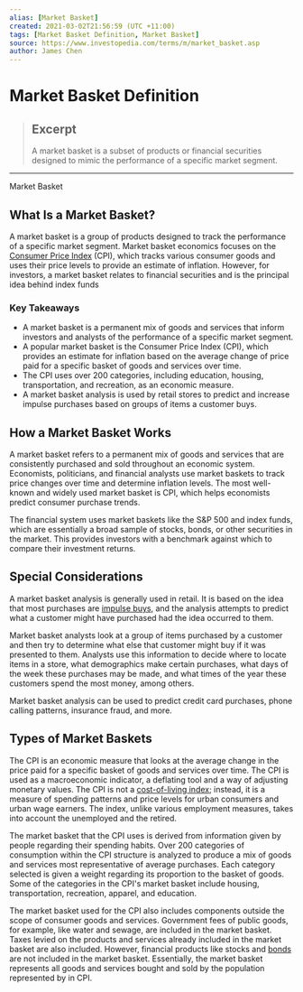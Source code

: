 ```yaml
---
alias: [Market Basket]
created: 2021-03-02T21:56:59 (UTC +11:00)
tags: [Market Basket Definition, Market Basket]
source: https://www.investopedia.com/terms/m/market_basket.asp
author: James Chen
---
```


# Market Basket Definition

> ## Excerpt
> A market basket is a subset of products or financial securities designed to mimic the performance of a specific market segment.

---

Market Basket
## What Is a Market Basket?

A market basket is a group of products designed to track the performance of a specific market segment. Market basket economics focuses on the [Consumer Price Index](https://www.investopedia.com/terms/c/consumerpriceindex.asp) (CPI), which tracks various consumer goods and uses their price levels to provide an estimate of inflation. However, for investors, a market basket relates to financial securities and is the principal idea behind index funds

### Key Takeaways

-   A market basket is a permanent mix of goods and services that inform investors and analysts of the performance of a specific market segment.
-   A popular market basket is the Consumer Price Index (CPI), which provides an estimate for inflation based on the average change of price paid for a specific basket of goods and services over time.
-   The CPI uses over 200 categories, including education, housing, transportation, and recreation, as an economic measure.
-   A market basket analysis is used by retail stores to predict and increase impulse purchases based on groups of items a customer buys.

## How a Market Basket Works

A market basket refers to a permanent mix of goods and services that are consistently purchased and sold throughout an economic system. Economists, politicians, and financial analysts use market baskets to track price changes over time and determine inflation levels. The most well-known and widely used market basket is CPI, which helps economists predict consumer purchase trends.

The financial system uses market baskets like the S&P 500 and index funds, which are essentially a broad sample of stocks, bonds, or other securities in the market. This provides investors with a benchmark against which to compare their investment returns.

## Special Considerations 

A market basket analysis is generally used in retail. It is based on the idea that most purchases are [impulse buys](https://www.investopedia.com/articles/pf/08/emotional-spending.asp), and the analysis attempts to predict what a customer might have purchased had the idea occurred to them.

Market basket analysts look at a group of items purchased by a customer and then try to determine what else that customer might buy if it was presented to them. Analysts use this information to decide where to locate items in a store, what demographics make certain purchases, what days of the week these purchases may be made, and what times of the year these customers spend the most money, among others. 

Market basket analysis can be used to predict credit card purchases, phone calling patterns, insurance fraud, and more.

## Types of Market Baskets 

The CPI is an economic measure that looks at the average change in the price paid for a specific basket of goods and services over time. The CPI is used as a macroeconomic indicator, a deflating tool and a way of adjusting monetary values. The CPI is not a [cost-of-living index](https://www.investopedia.com/ask/answers/100214/how-cost-living-index-calculated.asp); instead, it is a measure of spending patterns and price levels for urban consumers and urban wage earners. The index, unlike various employment measures, takes into account the unemployed and the retired.

The market basket that the CPI uses is derived from information given by people regarding their spending habits. Over 200 categories of consumption within the CPI structure is analyzed to produce a mix of goods and services most representative of average purchases. Each category selected is given a weight regarding its proportion to the basket of goods. Some of the categories in the CPI's market basket include housing, transportation, recreation, apparel, and education.

The market basket used for the CPI also includes components outside the scope of consumer goods and services. Government fees of public goods, for example, like water and sewage, are included in the market basket. Taxes levied on the products and services already included in the market basket are also included. However, financial products like stocks and [bonds](https://www.investopedia.com/terms/b/bond.asp) are not included in the market basket. Essentially, the market basket represents all goods and services bought and sold by the population represented by in CPI.
